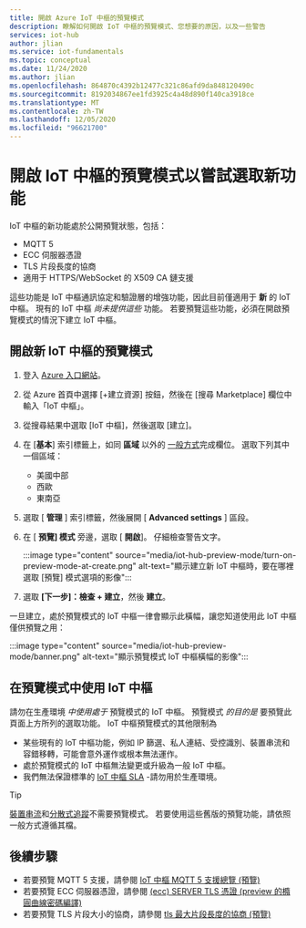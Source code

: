```yaml
---
title: 開啟 Azure IoT 中樞的預覽模式
description: 瞭解如何開啟 IoT 中樞的預覽模式、您想要的原因，以及一些警告
services: iot-hub
author: jlian
ms.service: iot-fundamentals
ms.topic: conceptual
ms.date: 11/24/2020
ms.author: jlian
ms.openlocfilehash: 864870c4392b12477c321c86afd9da848120490c
ms.sourcegitcommit: 8192034867ee1fd3925c4a48d890f140ca3918ce
ms.translationtype: MT
ms.contentlocale: zh-TW
ms.lasthandoff: 12/05/2020
ms.locfileid: "96621700"
---
```

# <a name="turn-on-preview-mode-for-iot-hub-to-try-select-new-features"></a>開啟 IoT 中樞的預覽模式以嘗試選取新功能

<!-- 
- We are working hard to bring you new features
- Some of these features require a brand new iot hub with preview mode on
- some features may not work at all or have unexpected behavior
- "Normal preview features" do NOT require preview mode 
- Support opt-in at creation time only
- Customer cannot opt back out post creation
- If customer wants to evaluate, they must use new hub dedicated for the preview
- Banners, documentations and all materials indicate preview quality: no GA guarantee at all
-->

IoT 中樞的新功能處於公開預覽狀態，包括：

- MQTT 5
- ECC 伺服器憑證
- TLS 片段長度的協商
- 適用于 HTTPS/WebSocket 的 X509 CA 鏈支援

這些功能是 IoT 中樞通訊協定和驗證層的增強功能，因此目前僅適用于 **新** 的 IoT 中樞。 現有的 IoT 中樞 *尚未提供這些* 功能。 若要預覽這些功能，必須在開啟預覽模式的情況下建立 IoT 中樞。

## <a name="turn-on-preview-mode-for-a-new-iot-hub"></a>開啟新 IoT 中樞的預覽模式

1. 登入 [Azure 入口網站](https://portal.azure.com)。

1. 從 Azure 首頁中選擇 [+建立資源] 按鈕，然後在 [搜尋 Marketplace] 欄位中輸入「IoT 中樞」。

1. 從搜尋結果中選取 [IoT 中樞]，然後選取 [建立]。

1. 在 [**基本**] 索引標籤上，如同 **區域** 以外的 [一般方式](iot-hub-create-through-portal.md)完成欄位。 選取下列其中一個區域：
    
    - 美國中部
    - 西歐
    - 東南亞

1. 選取 [ **管理** ] 索引標籤，然後展開 [ **Advanced settings** ] 區段。

1. 在 [ **預覽] 模式** 旁邊，選取 [ **開啟**]。 仔細檢查警告文字。

    :::image type="content" source="media/iot-hub-preview-mode/turn-on-preview-mode-at-create.png" alt-text="顯示建立新 IoT 中樞時，要在哪裡選取 [預覽] 模式選項的影像":::

1. 選取 **[下一步]：檢查 + 建立**，然後 **建立**。

一旦建立，處於預覽模式的 IoT 中樞一律會顯示此橫幅，讓您知道使用此 IoT 中樞僅供預覽之用： 

:::image type="content" source="media/iot-hub-preview-mode/banner.png" alt-text="顯示預覽模式 IoT 中樞橫幅的影像":::

## <a name="using-an-iot-hub-in-preview-mode"></a>在預覽模式中使用 IoT 中樞

請勿在生產環境 *中使用處于* 預覽模式的 IoT 中樞。 預覽模式 *的目的是* 要預覽此頁面上方所列的選取功能。 IoT 中樞預覽模式的其他限制為

- 某些現有的 IoT 中樞功能，例如 IP 篩選、私人連結、受控識別、裝置串流和容錯移轉，可能會意外運作或根本無法運作。
- 處於預覽模式的 IoT 中樞無法變更或升級為一般 IoT 中樞。
- 我們無法保證標準的 [IoT 中樞 SLA](https://azure.microsoft.com/support/legal/sla/iot-hub/v1_2/) -請勿用於生產環境。

> [!TIP]
> [裝置串流](iot-hub-device-streams-overview.md)和[分散式追蹤](iot-hub-distributed-tracing.md)不需要預覽模式。 若要使用這些舊版的預覽功能，請依照一般方式遵循其檔。 

## <a name="next-steps"></a>後續步驟

- 若要預覽 MQTT 5 支援，請參閱 [IoT 中樞 MQTT 5 支援總覽 (預覽) ](iot-hub-mqtt-5.md)
- 若要預覽 ECC 伺服器憑證，請參閱 [ (ecc) SERVER TLS 憑證 (preview 的橢圓曲線密碼編譯) ](iot-hub-tls-support.md#elliptic-curve-cryptography-ecc-server-tls-certificate-preview)
- 若要預覽 TLS 片段大小的協商，請參閱 [tls 最大片段長度的協商 (預覽) ](iot-hub-tls-support.md#tls-maximum-fragment-length-negotiation-preview)